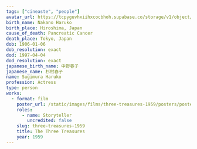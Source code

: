 ```yaml
---
tags: ["cineaste", "people"]
avatar_url: https://tcpyguvhxiihxcocbhoh.supabase.co/storage/v1/object/public/godzilla-cineaste-public/content/people/sugimura-haruko/sugimura-haruko.jpg
birth_name: Nakano Haruko
birth_place: Hiroshima, Japan
cause_of_death: Pancreatic Cancer
death_place: Tokyo, Japan
dob: 1906-01-06
dob_resolution: exact
dod: 1997-04-04
dod_resolution: exact
japanese_birth_name: 中野春子
japanese_name: 杉村春子
name: Sugimura Haruko
profession: Actress
type: person
works:
  - format: film
    poster_url: /static/images/films/three-treasures-1959/posters/poster.jpg
    roles:
      - name: Storyteller
        uncredited: false
    slug: three-treasures-1959
    title: The Three Treasures
    year: 1959
---
```

